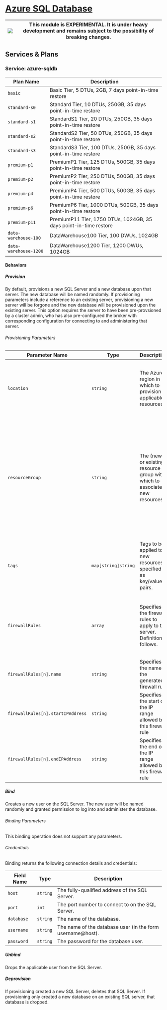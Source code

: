 # [Azure SQL Database](https://azure.microsoft.com/en-us/services/sql-database/)

|![](https://upload.wikimedia.org/wikipedia/commons/thumb/1/17/Warning.svg/50px-Warning.svg.png) | This module is EXPERIMENTAL. It is under heavy development and remains subject to the possibility of breaking changes. |
|---|---|

## Services & Plans

### Service: azure-sqldb

| Plan Name | Description |
|-----------|-------------|
| `basic` | Basic Tier, 5 DTUs, 2GB, 7 days point-in-time restore |
| `standard-s0` | Standard Tier, 10 DTUs, 250GB, 35 days point-in-time restore |
| `standard-s1` | StandardS1 Tier, 20 DTUs, 250GB, 35 days point-in-time restore |
| `standard-s2` | StandardS2 Tier, 50 DTUs, 250GB, 35 days point-in-time restore |
| `standard-s3` | StandardS3 Tier, 100 DTUs, 250GB, 35 days point-in-time restore |
| `premium-p1` | PremiumP1 Tier, 125 DTUs, 500GB, 35 days point-in-time restore |
| `premium-p2` | PremiumP2 Tier, 250 DTUs, 500GB, 35 days point-in-time restore |
| `premium-p4` | PremiumP4 Tier, 500 DTUs, 500GB, 35 days point-in-time restore |
| `premium-p6` | PremiumP6 Tier, 1000 DTUs, 500GB, 35 days point-in-time restore |
| `premium-p11` | PremiumP11 Tier, 1750 DTUs, 1024GB, 35 days point-in-time restore |
| `data-warehouse-100` | DataWarehouse100 Tier, 100 DWUs, 1024GB |
| `data-warehouse-1200` | DataWarehouse1200 Tier, 1200 DWUs, 1024GB |

#### Behaviors

##### Provision
  
By default, provisions a new SQL Server and a new database upon that server. The new database will be named randomly. If provisioning parameters include a reference to an existing server, provisioning a new server will be forgone and the new database will be provisioned upon the existing server. This option requires the server to have been pre-provsioned by a cluster admin, who has also pre-configured the broker with corresponding configuration for connecting to and administering that server.

###### Provisioning Parameters

| Parameter Name | Type | Description | Required | Default Value |
|----------------|------|-------------|----------|---------------|
| `location` | `string` | The Azure region in which to provision applicable resources. | Required _unless_ an administrator has configured the broker itself with a default location. | The broker's default location, if configured. |
| `resourceGroup` | `string` | The (new or existing) resource group with which to associate new resources. | N | If an administrator has configured the broker itself with a default resource group and nonde is specified, that default will be applied, otherwise, a new resource group will be created with a UUID as its name. |
| `tags` | `map[string]string` | Tags to be applied to new resources, specified as key/value pairs. | N | Tags (even if none are specified) are automatically supplemented with `heritage: open-service-broker-azure`. |
| `firewallRules`  | `array` | Specifies the firewall rules to apply to the server. Definition follows. | N | `[]` Left unspecified, Firewall will default to only Azure IPs. If rules are provided, they must have valid values. |
| `firewallRules[n].name` | `string` | Specifies the name of the generated firewall rule |Y | |
| `firewallRules[n].startIPAddress` | `string` | Specifies the start of the IP range allowed by this firewall rule | Y | |
| `firewallRules[n].endIPAddress` | `string` | Specifies the end of the IP range allowed by this firewall rule | Y | |

##### Bind

Creates a new user on the SQL Server. The new user will be named randomly and granted permission to log into and administer the database.

###### Binding Parameters

This binding operation does not support any parameters.

###### Credentials

Binding returns the following connection details and credentials:

| Field Name | Type | Description |
|------------|------|-------------|
| `host` | `string` | The fully-qualified address of the SQL Server. |
| `port` | `int` | The port number to connect to on the SQL Server. |
| `database` | `string` | The name of the database. |
| `username` | `string` | The name of the database user (in the form username@host). |
| `password` | `string` | The password for the database user. |

##### Unbind

Drops the applicable user from the SQL Server.
  
##### Deprovision

If provisioning created a new SQL Server, deletes that SQL Server. If provisioning only created a new database on an existing SQL server, that database is dropped.
